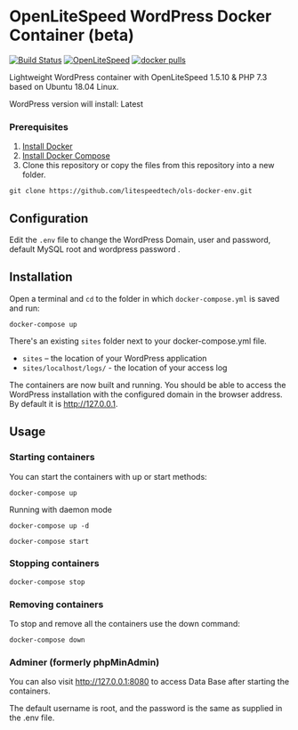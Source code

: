 # OpenLiteSpeed WordPress Docker Container (beta)
[![Build Status](https://travis-ci.com/litespeedtech/ols-docker-env.svg?branch=master)](https://hub.docker.com/r/litespeedtech/openlitespeed)
[![OpenLiteSpeed](https://img.shields.io/badge/openlitespeed-1.5.10-informational?style=flat&color=blue)](https://hub.docker.com/r/litespeedtech/openlitespeed)
[![docker pulls](https://img.shields.io/docker/pulls/litespeed/openlitespeed?style=flat&color=blue)](https://hub.docker.com/r/litespeedtech/openlitespeed)

Lightweight WordPress container with OpenLiteSpeed 1.5.10 & PHP 7.3 based on Ubuntu 18.04 Linux.

WordPress version will install: Latest

### Prerequisites
1. [Install Docker](https://www.docker.com/)
2. [Install Docker Compose](https://docs.docker.com/compose/)
3. Clone this repository or copy the files from this repository into a new folder.
```
git clone https://github.com/litespeedtech/ols-docker-env.git
```

## Configuration
Edit the `.env` file to change the WordPress Domain, user and password, default MySQL root and wordpress password .

## Installation
Open a terminal and `cd` to the folder in which `docker-compose.yml` is saved and run:
```
docker-compose up
```
There's an existing `sites` folder next to your docker-compose.yml file.

* `sites` – the location of your WordPress application
* `sites/localhost/logs/` - the location of your access log

The containers are now built and running. You should be able to access the WordPress installation with the configured domain in the browser address. By default it is http://127.0.0.1.

## Usage
### Starting containers
You can start the containers with up or start methods:
```
docker-compose up
```
Running with daemon mode
```
docker-compose up -d
```
```
docker-compose start
```
### Stopping containers
```
docker-compose stop
```
### Removing containers
To stop and remove all the containers use the down command:
```
docker-compose down
```


### Adminer (formerly phpMinAdmin)
You can also visit http://127.0.0.1:8080 to access Data Base after starting the containers.

The default username is root, and the password is the same as supplied in the .env file.